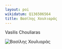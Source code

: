 ```yaml
---
layout: poi
wikidatum: Q136506564
title: Βασίλης Χουλιαράς  
---
```


Vasilis Chouliaras

![Βασίλης Χουλιαράς](https://upload.wikimedia.org/wikipedia/commons/thumb/e/e4/Vasilios_Chouliaras.jpg/500px-Vasilios_Chouliaras.jpg)
